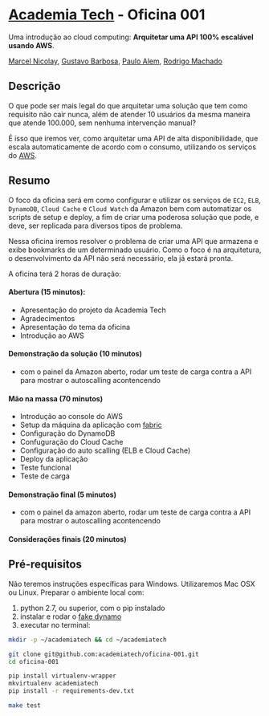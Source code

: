 # [Academia Tech](http://academiatech.com.br) - Oficina 001

Uma introdução ao cloud computing: **Arquitetar uma API 100% escalável usando AWS**.

[Marcel Nicolay](http://github.com/marcelnicolay), [Gustavo Barbosa](http://github.com/barbosa), [Paulo Alem](http://github.com/pauloalem), [Rodrigo Machado](http://github.com/rcmachado)

## Descrição

O que pode ser mais legal do que arquitetar uma solução que tem como requisito não cair nunca, além de atender 10 usuários da mesma maneira que atende 100.000, sem nenhuma intervenção manual? 

É isso que iremos ver, como arquitetar uma API de alta disponibilidade, que escala automaticamente de acordo com o consumo, utilizando os serviços do [AWS](http://aws.amazon.com).

## Resumo

O foco da oficina será em como configurar e utilizar os serviços de `EC2`, `ELB`, `DynamoDB`, `Cloud Cache` e `Cloud Watch` da Amazon bem com automatizar os scripts de setup e deploy, a fim de criar uma poderosa solução que pode, e deve, ser replicada para diversos tipos de problema.

Nessa oficina iremos resolver o problema de criar uma API que armazena e exibe bookmarks de um determinado usuário. Como o foco é na arquitetura, o desenvolvimento da API não será necessário, ela já estará pronta.

A oficina terá 2 horas de duração:

#### Abertura (15 minutos):

- Apresentação do projeto da Academia Tech
- Agradecimentos
- Apresentação do tema da oficina
- Introdução ao AWS

#### Demonstração da solução (10 minutos)

- com o painel da Amazon aberto, rodar um teste de carga contra a API para mostrar o autoscalling acontencendo

#### Mão na massa (70 minutos)

- Introdução ao console do AWS
- Setup da máquina da aplicação com [fabric](http://fabfile.org)
- Configuração do DynamoDB
- Confuguração do Cloud Cache
- Configuração do auto scalling (ELB e Cloud Cache)
- Deploy da aplicação
- Teste funcional
- Teste de carga

#### Demonstração final (5 minutos)

- com o painel da amazon aberto, rodar um teste de carga contra a API para mostrar o autoscalling acontencendo

#### Considerações finais (20 minutos)

## Pré-requisitos

Não teremos instruções específicas para Windows. Utilizaremos Mac OSX ou Linux. Preparar o ambiente local com:

1. python 2.7, ou superior, com o pip instalado
2. instalar e rodar o [fake dynamo](https://github.com/academiatech/oficina-001/wiki/Fake-Dynamo)
3. executar no terminal:

```bash
mkdir -p ~/academiatech && cd ~/academiatech

git clone git@github.com:academiatech/oficina-001.git
cd oficina-001

pip install virtualenv-wrapper
mkvirtualenv academiatech
pip install -r requirements-dev.txt

make test
```
